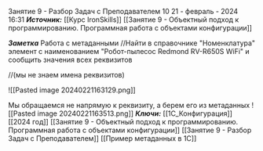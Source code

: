 
Занятие 9 -  Разбор Задач с Преподавателем  10
 21 - февраль - 2024  16:31 
***Источник:***  [[Курс IronSkills]] [[Занятие 9 - Объектный подход к программированию. Программная работа с объектами конфигурации]]

***Заметка*** 
Работа с метаданными 
//Найти в справочнике "Номенклатура" элемент с наименованием "Робот-пылесос Redmond RV-R650S WiFi" и сообщить значения всех реквизитов

//(мы не знаем имена реквизитов)

![[Pasted image 20240221163129.png]]

Мы обращаемся не напрямую к реквизиту, а берем его из метаданных 
![[Pasted image 20240221163513.png]]
***Ключи:*** [[1С_Конфигурация]] [[2024 год]]  [[Занятие 9 - Объектный подход к программированию. Программная работа с объектами конфигурации]] [[Занятие 9 - Разбор Задач с Преподавателем]]
[[Пример метаданных в 1С]]